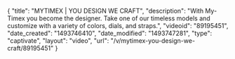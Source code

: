 {
    "title": "MYTIMEX | YOU DESIGN WE CRAFT",
    "description": "With My-Timex you become the designer. Take one of our timeless models and customize with a variety of colors, dials, and straps.",
    "videoid": "89195451",
    "date_created": "1493746410",
    "date_modified": "1493747281",
    "type": "captivate",
    "layout": "video",
    "url": "\/v\/mytimex-you-design-we-craft\/89195451"
}